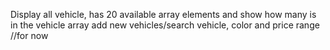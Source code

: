 Display all vehicle, has 20 available array elements and show how many is in the vehicle array 
add new vehicles/search vehicle, color and price range
//for now
